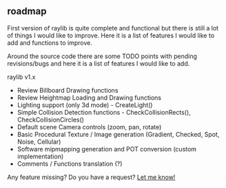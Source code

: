roadmap
-------

First version of raylib is quite complete and functional but there is still a lot of things I would like to improve.
Here it is a list of features I would like to add and functions to improve.

Around the source code there are some TODO points with pending revisions/bugs and here it is a list of features I would like to add.

raylib v1.x

   - Review Billboard Drawing functions
   - Review Heightmap Loading and Drawing functions
   - Lighting support (only 3d mode) - CreateLight()
   - Simple Collision Detection functions - CheckCollisionRects(), CheckCollisionCircles()
   - Default scene Camera controls (zoom, pan, rotate)   
   - Basic Procedural Texture / Image generation (Gradient, Checked, Spot, Noise, Cellular)
   - Software mipmapping generation and POT conversion (custom implementation)
   - Comments / Functions translation (?)
   
Any feature missing? Do you have a request? [Let me know!][raysan5]

[raysan5]: mailto:raysan@raysanweb.com "Ramon Santamaria - Ray San"
